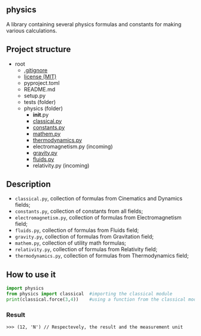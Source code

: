 ## physics
A library containing several physics formulas and constants for making various calculations.

## Project structure
- root
    - [.gitignore](https://github.com/Gabri432/python-physics/blob/master/.gitignore)
    - [license (MIT)](https://github.com/Gabri432/python-physics/blob/master/license)
    - pyproject.toml
    - README.md
    - setup.py
    - tests (folder)
    - physics (folder)
        - __init__.py
        - [classical.py](https://github.com/Gabri432/python-physics/blob/master/physics/classical.py)
        - [constants.py](https://github.com/Gabri432/python-physics/blob/master/physics/constants.py)
        - [mathem.py](https://github.com/Gabri432/python-physics/blob/master/physics/mathem.py)
        - [thermodynamics.py](https://github.com/Gabri432/python-physics/blob/master/physics/thermodynamics.py)
        - electromagnetism.py (incoming)
        - [gravity.py](https://github.com/Gabri432/python-physics/blob/master/physics/gravity.py)
        - [fluids.py](https://github.com/Gabri432/python-physics/blob/master/physics/fluids.py)
        - relativity.py (incoming)

## Description
- `classical.py`, collection of formulas from Cinematics and Dynamics fields;
- `constants.py`, collection of constants from all fields;
- `electromagnetism.py`, collection of formulas from Electromagnetism field;
- `fluids.py`, collection of formulas from Fluids field;
- `gravity.py`, collection of formulas from Gravitation field;
- `mathem.py`, collection of utility math formulas;
- `relativity.py`, collection of formulas from Relativity field;
- `thermodynamics.py`, collection of formulas from Thermodynamics field;


## How to use it
```python
import physics
from physics import classical  #importing the classical module
print(classical.force(3,4))    #using a function from the classical module
```
### Result
```
>>> (12, 'N') // Respectevely, the result and the measurement unit
```
